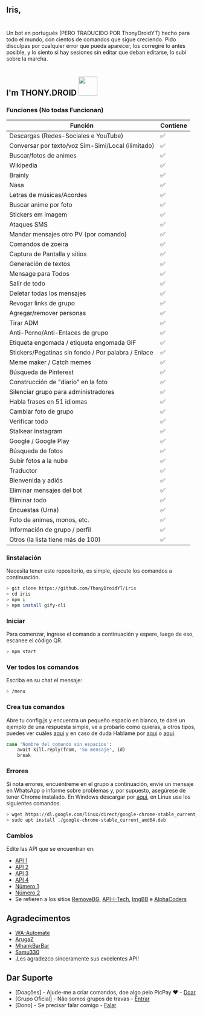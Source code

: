 ## Iris,
#
Un bot en portugués (PERO TRADUCIDO POR ThonyDroidYT) hecho para todo el mundo, con cientos de comandos que sigue creciendo.
Pido disculpas por cualquier error que pueda aparecer, los corregiré lo antes posible, y lo siento si hay sesiones sin editar que deban editarse, lo subí sobre la marcha.
#
## I'm THONY.DROID <img src="https://i.pinimg.com/originals/d2/14/1b/d2141b114b14198ede9b3ee4f4100520.gif" width="50px">
<p align="center"> 

### Funciones (No todas Funcionan)

| Función | Contiene|
| ------------- | ------------- |
| Descargas (Redes-Sociales e YouTube) |✅|
| Conversar por texto/voz Sim-Simi/Local (ilimitado) |✅|
| Buscar/fotos de animes |✅|
| Wikipedia |✅|
| Brainly |✅|
| Nasa |✅|
| Letras de músicas/Acordes |✅|
| Buscar anime por foto |✅|
| Stickers em imagem |✅|
| Ataques SMS |✅|
| Mandar mensajes otro PV (por comando) |✅|
| Comandos de zoeira |✅|
| Captura de Pantalla y sitios |✅|
| Generación de textos |✅|
| Mensage para Todos |✅|
| Salir de todo |✅|
| Deletar todas los mensajes |✅|
| Revogar links de grupo|✅|
| Agregar/remover personas |✅|
| Tirar ADM |✅|
| Anti-Porno/Anti-Enlaces de grupo | ✅ |
| Etiqueta engomada / etiqueta engomada GIF | ✅ |
| Stickers/Pegatinas sin fondo / Por palabra / Enlace | ✅ |
| Meme maker / Catch memes | ✅ |
| Búsqueda de Pinterest | ✅ |
| Construcción de "diario" en la foto | ✅ |
| Silenciar grupo para administradores | ✅ |
| Habla frases en 51 idiomas | ✅ |
| Cambiar foto de grupo | ✅ |
| Verificar todo | ✅ |
| Stalkear instagram | ✅ |
| Google / Google Play | ✅ |
| Búsqueda de fotos | ✅ |
| Subir fotos a la nube | ✅ |
| Traductor | ✅ |
| Bienvenida y adiós | ✅ |
| Eliminar mensajes del bot | ✅ |
| Eliminar todo | ✅ |
| Encuestas (Urna) | ✅ |
| Foto de animes, monos, etc. | ✅ |
| Información de grupo / perfil | ✅ |
| Otros (la lista tiene más de 100) | ✅ |

### Iinstalación
Necesita tener este repositorio, es simple, ejecute los comandos a continuación.

```bash
> git clone https://github.com/ThonyDroidYT/iris
> cd iris
> npm i
> npm install gify-cli
```

### Iniciar
Para comenzar, ingrese el comando a continuación y espere, luego de eso, escanee el código QR.

```bash
> npm start
```

### Ver todos los comandos
Escriba en su chat el mensaje:

```bash
> /menu
```

### Crea tus comandos
Abre tu config.js y encuentra un pequeño espacio en blanco, te daré un ejemplo de una respuesta simple, ve a probarlo como quieras, a otros tipos, puedes ver cuáles [aqui](https://docs.openwa.dev/classes/client.html) y en caso de duda Hablame por [aqui](https://facebook.com/ThonyDroidYt) o [aqui](https://t.me/Thony_DroidYT).

```bash
case 'Nombre del comando sin espacios':
    await kill.reply(from, 'Su mensaje', id)
    break
 ```
 
### Errores
Si nota errores, encuéntreme en el grupo a continuación, envíe un mensaje en WhatsApp o informe sobre problemas y, por supuesto, asegúrese de tener Chrome instalado.
En Windows descargar por [aqui](https://www.google.com/chrome), en Linux use los siguientes comandos.

```bash
> wget https://dl.google.com/linux/direct/google-chrome-stable_current_amd64.deb
> sudo apt install ./google-chrome-stable_current_amd64.deb
```

### Cambios
Edite las API que se encuentran en:

- [API 1](https://github.com/KillovSky/iris/blob/master/config.js#L49)
- [API 2](https://github.com/KillovSky/iris/blob/master/lib/functions.js#L12)
- [API 3](https://github.com/KillovSky/iris/blob/master/lib/functions.js#L33)
- [API 4](https://github.com/KillovSky/iris/blob/master/config.js#L67)
- [Número 1](https://github.com/KillovSky/iris/blob/master/config.js#L1217)
- [Número 2](https://github.com/KillovSky/iris/blob/master/config.js#L67)
- Se refieren a los sitios [RemoveBG](https://www.remove.bg/pt-br), [API-I-Tech](https://api.i-tech.id/), [ImgBB](https://api.imgbb.com/) e [AlphaCoders](https://wall.alphacoders.com/api.php)

## Agradecimentos
- [WA-Automate](https://github.com/open-wa/wa-automate-nodejs)
- [ArugaZ](https://github.com/ArugaZ/whatsapp-bot)
- [MhankBarBar](https://github.com/MhankBarBar/whatsapp-bot)
- [Samu330](https://github.com/Samu330)
- ¡Les agradezco sinceramente sus excelentes API!

## Dar Suporte
- [Doações] - Ajude-me a criar comandos, doe algo pelo PicPay ❤️ - [Doar](https://picpay.me/userlucas123)
- [Grupo Oficial] - Não somos grupos de travas - [Entrar](https://chat.whatsapp.com/H53MdwhtnRf7TGX1VJ2Jje)
- [Dono] - Se precisar falar comigo - [Falar](https://wa.me/+5518998044132)
